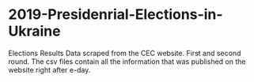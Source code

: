 # 2019-Presidenrial-Elections-in-Ukraine
Elections Results Data scraped from the CEC website. First and second round. 
The csv files contain all the information that was published on the website right after e-day.
